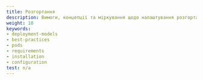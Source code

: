 ```yaml
---
title: Розгортання
description: Вимоги, концепції та міркування щодо налаштування розгортання Istio.
weight: 10
keywords:
- deployment-models
- best-practices
- pods
- requirements
- installation
- configuration
test: n/a
---
```

